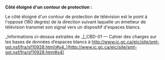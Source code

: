 **Côté éloigné d'un contour de protection :** 

Le côté éloigné d'un contour de protection de télévision est le point à l'opposé (180 degrés) de la direction suivant laquelle un émetteur de télévision transmet son signal vers un dispositif d'espaces blancs.

_Informations ci-dessus extraites de _[_CBD-01 — Cahier des charges sur les bases de données d’espaces blancs à http://www.ic.gc.ca/eic/site/smt-gst.nsf/fra/sf10928.html\#s4_](http://www.ic.gc.ca/eic/site/smt-gst.nsf/fra/sf10928.html#s4)

